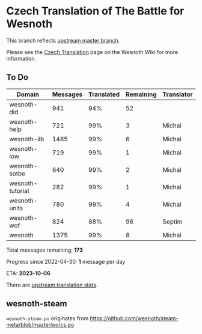 # Czech Translation of The Battle for Wesnoth

This branch reflects [upstream master branch](https://github.com/wesnoth/wesnoth/tree/master).

Please see the [Czech Translation](https://wiki.wesnoth.org/CzechTranslation) page on the Wesnoth Wiki for more information.

## To Do

Domain | Messages | Translated | Remaining | Translator
------ | -------- | ---------- | --------- | ----------
wesnoth-did | 941 | 94% | 52 |
wesnoth-help | 721 | 99% | 3 | Michal
wesnoth-lib | 1485 | 99% | 6 | Michal
wesnoth-low | 719 | 99% | 1 | Michal
wesnoth-sotbe | 640 | 99% | 2 | Michal
wesnoth-tutorial | 282 | 99% | 1 | Michal
wesnoth-units | 780 | 99% | 4 | Michal
wesnoth-wof | 824 | 88% | 96 | Septim
wesnoth | 1375 | 99% | 8 | Michal

Total messages remaining: **173**

Progress since 2022-04-30: **1** message per day

ETA: **2023-10-06**

There are [upstream translation stats](https://www.wesnoth.org/gettext/?view=langs&version=master&lang=cs).

## wesnoth-steam
`wesnoth-steam.po` originates from https://github.com/wesnoth/steam-meta/blob/master/po/cs.po
